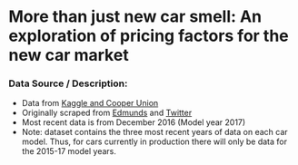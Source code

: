 # More than just new car smell: An exploration of pricing factors for the new car market

### Data Source / Description:
* Data from [Kaggle and Cooper Union](https://www.kaggle.com/CooperUnion/cardataset)
* Originally scraped from [Edmunds](https://www.edmunds.com) and [Twitter](https://www.twitter.com)
* Most recent data is from December 2016 (Model year 2017)
* Note: dataset contains the three most recent years of data on each car model. Thus, for cars currently in production there will only be data for the 2015-17 model years.

